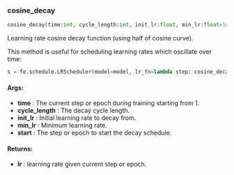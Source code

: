 

### cosine_decay
```python
cosine_decay(time:int, cycle_length:int, init_lr:float, min_lr:float=1e-06, start:int=1)
```
Learning rate cosine decay function (using half of cosine curve).

This method is useful for scheduling learning rates which oscillate over time:
```python
s = fe.schedule.LRScheduler(model=model, lr_fn=lambda step: cosine_decay(step, cycle_length=3750, init_lr=1e-3))fe.Estimator(..., traces=[s])
```




#### Args:

* **time** :  The current step or epoch during training starting from 1.
* **cycle_length** :  The decay cycle length.
* **init_lr** :  Initial learning rate to decay from.
* **min_lr** :  Minimum learning rate.
* **start** :  The step or epoch to start the decay schedule.

#### Returns:

* **lr** :  learning rate given current step or epoch.